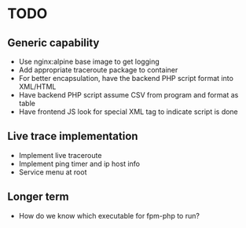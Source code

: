 # TODO

## Generic capability
- Use nginx:alpine base image to get logging
- Add appropriate traceroute package to container
- For better encapsulation, have the backend PHP script format into XML/HTML
- Have backend PHP script assume CSV from program and format as table
- Have frontend JS look for special XML tag to indicate script is done

## Live trace implementation
- Implement live traceroute
- Implement ping timer and ip host info
- Service menu at root

## Longer term
- How do we know which executable for fpm-php to run?

